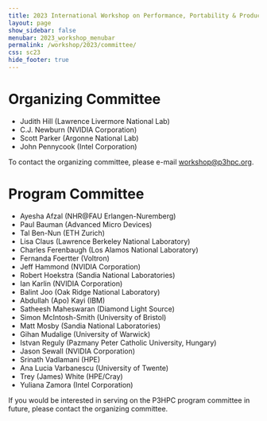 ```yaml
---
title: 2023 International Workshop on Performance, Portability & Productivity in HPC
layout: page
show_sidebar: false
menubar: 2023_workshop_menubar
permalink: /workshop/2023/committee/
css: sc23
hide_footer: true
---
```


# Organizing Committee

- Judith Hill (Lawrence Livermore National Lab)
- C.J. Newburn (NVIDIA Corporation)
- Scott Parker (Argonne National Lab)
- John Pennycook (Intel Corporation)

To contact the organizing committee, please e-mail
[workshop@p3hpc.org](mailto:workshop@p3hpc.org).

# Program Committee

- Ayesha Afzal (NHR@FAU Erlangen-Nuremberg)
- Paul Bauman (Advanced Micro Devices)
- Tal Ben-Nun (ETH Zurich)
- Lisa Claus (Lawrence Berkeley National Laboratory)
- Charles Ferenbaugh (Los Alamos National Laboratory)
- Fernanda Foertter (Voltron)
- Jeff Hammond (NVIDIA Corporation)
- Robert Hoekstra (Sandia National Laboratories)
- Ian Karlin (NVIDIA Corporation)
- Balint Joo (Oak Ridge National Laboratory)
- Abdullah (Apo) Kayi (IBM)
- Satheesh Maheswaran (Diamond Light Source)
- Simon McIntosh-Smith (University of Bristol)
- Matt Mosby (Sandia National Laboratories)
- Gihan Mudalige (University of Warwick)
- Istvan Reguly (Pazmany Peter Catholic University, Hungary)
- Jason Sewall (NVIDIA Corporation)
- Srinath Vadlamani (HPE)
- Ana Lucia Varbanescu (University of Twente)
- Trey (James) White (HPE/Cray)
- Yuliana Zamora (Intel Corporation)

If you would be interested in serving on the P3HPC program committee in future,
please contact the organizing committee.
